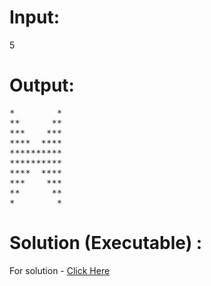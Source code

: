 # Input:
5
# Output:
<pre>
*        *
**      **
***    ***
****  ****
**********
**********
****  ****
***    ***
**      **
*        *
</pre>

# Solution (Executable) :
For solution - [Click Here](https://ide.geeksforgeeks.org/3v1657JW4L)
